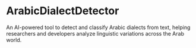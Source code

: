# ArabicDialectDetector
An AI-powered tool to detect and classify Arabic dialects from text, helping researchers and developers analyze linguistic variations across the Arab world.
